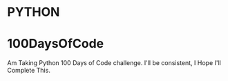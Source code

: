 # PYTHON 
# 100DaysOfCode
Am Taking Python 100 Days of Code challenge.
I'll be consistent, I Hope I'll Complete This.
